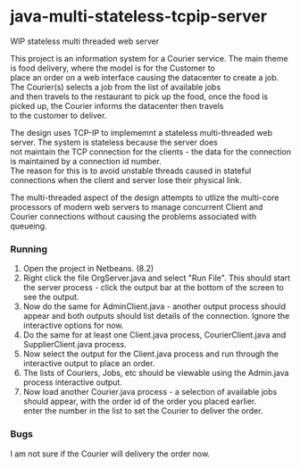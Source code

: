 # java-multi-stateless-tcpip-server
WIP stateless multi threaded web server
   
This project is an information system for a Courier service. The main theme is food delivery, where the model is for the Customer to   
place an order on a web interface causing the datacenter to create a job. The Courier(s) selects a job from the list of available jobs    
and then travels to the restaurant to pick up the food, once the food is picked up, the Courier informs the datacenter then travels    
to the customer to deliver.    
   
The design uses TCP-IP to implememnt a stateless multi-threaded web server. The system is stateless because the server does    
not maintain the TCP connection for the clients - the data for the connection is maintained by a connection id number.    
The reason for this is to avoid unstable threads caused in stateful connections when the client and server lose their physical link.   
   
The multi-threaded aspect of the design attempts to utlize the multi-core processors of modern web servers to manage concurrent 
Client and Courier connections without causing the problems associated with queueing.
   
### Running

1. Open the project in Netbeans. (8.2)   
2. Right click the file OrgServer.java and select "Run File". This should start the server process - click the output bar at the bottom 
of the screen to see the output.   
3. Now do the same for AdminClient.java - another output process should appear and both outputs should list details of the connection. 
Ignore the interactive options for now.
4. Do the same for at least one Client.java process, CourierClient.java and SupplierClient.java process.
5. Now select the output for the Client.java process and run through the interactive output to place an order.
6. The lists of Couriers, Jobs, etc should be viewable using the Admin.java process interactive output.
7. Now load another Courier.java process - a selection of available jobs should appear, with the order id of the order you placed earlier.    
enter the number in the list to set the Courier to deliver the order.
    
### Bugs

I am not sure if the Courier will delivery the order now.
